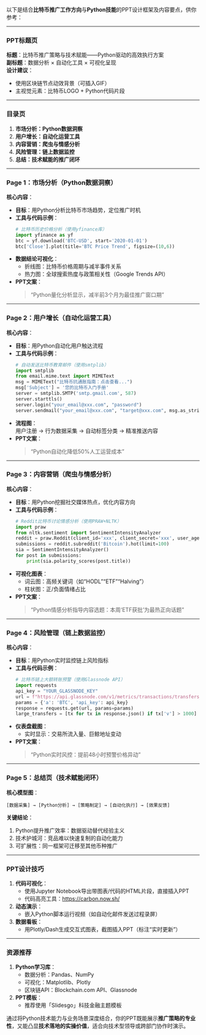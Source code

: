 以下是结合**比特币推广工作方向**与**Python技能**的PPT设计框架及内容要点，供你参考：

---

### **PPT标题页**  
**标题**：比特币推广策略与技术赋能——Python驱动的高效执行方案  
**副标题**：数据分析 × 自动化工具 × 可视化呈现  
**设计建议**：  
- 使用区块链节点动效背景（可插入GIF）  
- 主视觉元素：比特币LOGO + Python代码片段  

---

### **目录页**  
1. **市场分析：Python数据洞察**  
2. **用户增长：自动化运营工具**  
3. **内容营销：爬虫与情感分析**  
4. **风险管理：链上数据监控**  
5. **总结：技术赋能的推广闭环**  

---

### **Page 1：市场分析（Python数据洞察）**  
**核心内容**：  
- **目标**：用Python分析比特币市场趋势，定位推广时机  
- **工具与代码示例**：  
  ```python  
  # 比特币历史价格分析（使用yfinance库）  
  import yfinance as yf  
  btc = yf.download('BTC-USD', start='2020-01-01')  
  btc['Close'].plot(title='BTC Price Trend', figsize=(10,6))  
  ```  
- **数据结论可视化**：  
  - 折线图：比特币价格周期与减半事件关系  
  - 热力图：全球搜索热度与政策相关性（Google Trends API）  
- **PPT文案**：  
  > “Python量化分析显示，减半前3个月为最佳推广窗口期”

---

### **Page 2：用户增长（自动化运营工具）**  
**核心内容**：  
- **目标**：用Python自动化用户触达流程  
- **工具与代码示例**：  
  ```python  
  # 自动发送比特币教育邮件（使用smtplib）  
  import smtplib  
  from email.mime.text import MIMEText  
  msg = MIMEText("比特币抗通胀指南：点击查看...")  
  msg['Subject'] = '您的比特币入门手册'  
  server = smtplib.SMTP('smtp.gmail.com', 587)  
  server.starttls()  
  server.login("your_email@xxx.com", "password")  
  server.sendmail("your_email@xxx.com", "target@xxx.com", msg.as_string())  
  ```  
- **流程图**：  
  用户注册 → 行为数据采集 → 自动标签分类 → 精准推送内容  
- **PPT文案**：  
  > “Python自动化降低50%人工运营成本”

---

### **Page 3：内容营销（爬虫与情感分析）**  
**核心内容**：  
- **目标**：用Python挖掘社交媒体热点，优化内容方向  
- **工具与代码示例**：  
  ```python  
  # Reddit比特币讨论情感分析（使用PRAW+NLTK）  
  import praw  
  from nltk.sentiment import SentimentIntensityAnalyzer  
  reddit = praw.Reddit(client_id='xxx', client_secret='xxx', user_agent='xxx')  
  submissions = reddit.subreddit('Bitcoin').hot(limit=100)  
  sia = SentimentIntensityAnalyzer()  
  for post in submissions:  
      print(sia.polarity_scores(post.title))  
  ```  
- **可视化图表**：  
  - 词云图：高频关键词（如“HODL”“ETF”“Halving”）  
  - 柱状图：正/负面情绪占比  
- **PPT文案**：  
  > “Python情感分析指导内容选题：本周‘ETF获批’为最热正向话题”

---

### **Page 4：风险管理（链上数据监控）**  
**核心内容**：  
- **目标**：用Python实时监控链上风险指标  
- **工具与代码示例**：  
  ```python  
  # 比特币链上大额转账预警（使用Glassnode API）  
  import requests  
  api_key = "YOUR_GLASSNODE_KEY"  
  url = f"https://api.glassnode.com/v1/metrics/transactions/transfers_volume_sum"  
  params = {'a': 'BTC', 'api_key': api_key}  
  response = requests.get(url, params=params)  
  large_transfers = [tx for tx in response.json() if tx['v'] > 1000]  
  ```  
- **仪表盘截图**：  
  - 实时显示：交易所流入量、巨鲸地址变动  
- **PPT文案**：  
  > “Python实时风控：提前48小时预警价格异动”

---

### **Page 5：总结页（技术赋能闭环）**  
**核心模型图**：  
```  
[数据采集] → [Python分析] → [策略制定] → [自动化执行] → [效果反馈]  
```  
**关键结论**：  
1. Python提升推广效率：数据驱动替代经验主义  
2. 技术护城河：竞品难以快速复制的自动化能力  
3. 可扩展性：同一框架可迁移至其他币种推广  

---

### **PPT设计技巧**  
1. **代码可视化**：  
   - 使用Jupyter Notebook导出带图表/代码的HTML片段，直接插入PPT  
   - 代码高亮工具：https://carbon.now.sh/  
2. **动态演示**：  
   - 嵌入Python脚本运行视频（如自动化邮件发送过程录屏）  
3. **数据看板**：  
   - 用Plotly/Dash生成交互式图表，截图插入PPT（标注“实时更新”）

---

### **资源推荐**  
1. **Python学习库**：  
   - 数据分析：Pandas、NumPy  
   - 可视化：Matplotlib、Plotly  
   - 区块链API：Blockchain.com API、Glassnode  
2. **PPT模板**：  
   - 推荐使用「Slidesgo」科技金融主题模板  

通过将Python技术能力与业务场景深度结合，你的PPT既能展示**推广策略的专业性**，又能凸显**技术落地的实操价值**，适合向技术型领导或跨部门协作时演示。